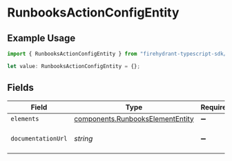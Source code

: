 # RunbooksActionConfigEntity

## Example Usage

```typescript
import { RunbooksActionConfigEntity } from "firehydrant-typescript-sdk/models/components";

let value: RunbooksActionConfigEntity = {};
```

## Fields

| Field                                                                                | Type                                                                                 | Required                                                                             | Description                                                                          |
| ------------------------------------------------------------------------------------ | ------------------------------------------------------------------------------------ | ------------------------------------------------------------------------------------ | ------------------------------------------------------------------------------------ |
| `elements`                                                                           | [components.RunbooksElementEntity](../../models/components/runbookselemententity.md) | :heavy_minus_sign:                                                                   | N/A                                                                                  |
| `documentationUrl`                                                                   | *string*                                                                             | :heavy_minus_sign:                                                                   | Location of documentation for this action                                            |